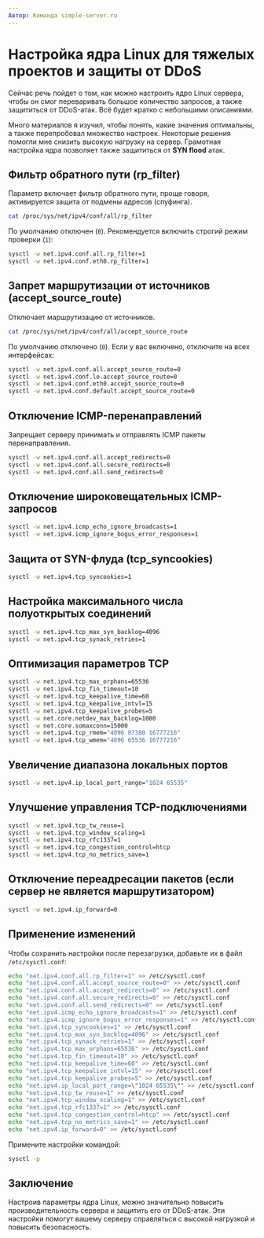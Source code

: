 ```yaml
---
Автор: Команда simple-server.ru
---
```


# Настройка ядра Linux для тяжелых проектов и защиты от DDoS

Сейчас речь пойдет о том, как можно настроить ядро Linux сервера, чтобы он смог переваривать большое количество запросов, а также защититься от DDoS-атак. Всё будет кратко с небольшими описаниями.

Много материалов я изучил, чтобы понять, какие значения оптимальны, а также перепробовал множество настроек. Некоторые решения помогли мне снизить высокую нагрузку на сервер. Грамотная настройка ядра позволяет также защититься от **SYN flood** атак.

## Фильтр обратного пути (rp_filter)

Параметр включает фильтр обратного пути, проще говоря, активируется защита от подмены адресов (спуфинга).

```bash
cat /proc/sys/net/ipv4/conf/all/rp_filter
```

По умолчанию отключен (`0`). Рекомендуется включить строгий режим проверки (`1`):

```bash
sysctl -w net.ipv4.conf.all.rp_filter=1
sysctl -w net.ipv4.conf.eth0.rp_filter=1
```

## Запрет маршрутизации от источников (accept_source_route)

Отключает маршрутизацию от источников.

```bash
cat /proc/sys/net/ipv4/conf/all/accept_source_route
```

По умолчанию отключено (`0`). Если у вас включено, отключите на всех интерфейсах:

```bash
sysctl -w net.ipv4.conf.all.accept_source_route=0
sysctl -w net.ipv4.conf.lo.accept_source_route=0
sysctl -w net.ipv4.conf.eth0.accept_source_route=0
sysctl -w net.ipv4.conf.default.accept_source_route=0
```

## Отключение ICMP-перенаправлений

Запрещает серверу принимать и отправлять ICMP пакеты перенаправления.

```bash
sysctl -w net.ipv4.conf.all.accept_redirects=0
sysctl -w net.ipv4.conf.all.secure_redirects=0
sysctl -w net.ipv4.conf.all.send_redirects=0
```

## Отключение широковещательных ICMP-запросов

```bash
sysctl -w net.ipv4.icmp_echo_ignore_broadcasts=1
sysctl -w net.ipv4.icmp_ignore_bogus_error_responses=1
```

## Защита от SYN-флуда (tcp_syncookies)

```bash
sysctl -w net.ipv4.tcp_syncookies=1
```

## Настройка максимального числа полуоткрытых соединений

```bash
sysctl -w net.ipv4.tcp_max_syn_backlog=4096
sysctl -w net.ipv4.tcp_synack_retries=1
```

## Оптимизация параметров TCP

```bash
sysctl -w net.ipv4.tcp_max_orphans=65536
sysctl -w net.ipv4.tcp_fin_timeout=10
sysctl -w net.ipv4.tcp_keepalive_time=60
sysctl -w net.ipv4.tcp_keepalive_intvl=15
sysctl -w net.ipv4.tcp_keepalive_probes=5
sysctl -w net.core.netdev_max_backlog=1000
sysctl -w net.core.somaxconn=15000
sysctl -w net.ipv4.tcp_rmem="4096 87380 16777216"
sysctl -w net.ipv4.tcp_wmem="4096 65536 16777216"
```

## Увеличение диапазона локальных портов

```bash
sysctl -w net.ipv4.ip_local_port_range="1024 65535"
```

## Улучшение управления TCP-подключениями

```bash
sysctl -w net.ipv4.tcp_tw_reuse=1
sysctl -w net.ipv4.tcp_window_scaling=1
sysctl -w net.ipv4.tcp_rfc1337=1
sysctl -w net.ipv4.tcp_congestion_control=htcp
sysctl -w net.ipv4.tcp_no_metrics_save=1
```

## Отключение переадресации пакетов (если сервер не является маршрутизатором)

```bash
sysctl -w net.ipv4.ip_forward=0
```

## Применение изменений

Чтобы сохранить настройки после перезагрузки, добавьте их в файл `/etc/sysctl.conf`:

```bash
echo "net.ipv4.conf.all.rp_filter=1" >> /etc/sysctl.conf
echo "net.ipv4.conf.all.accept_source_route=0" >> /etc/sysctl.conf
echo "net.ipv4.conf.all.accept_redirects=0" >> /etc/sysctl.conf
echo "net.ipv4.conf.all.secure_redirects=0" >> /etc/sysctl.conf
echo "net.ipv4.conf.all.send_redirects=0" >> /etc/sysctl.conf
echo "net.ipv4.icmp_echo_ignore_broadcasts=1" >> /etc/sysctl.conf
echo "net.ipv4.icmp_ignore_bogus_error_responses=1" >> /etc/sysctl.conf
echo "net.ipv4.tcp_syncookies=1" >> /etc/sysctl.conf
echo "net.ipv4.tcp_max_syn_backlog=4096" >> /etc/sysctl.conf
echo "net.ipv4.tcp_synack_retries=1" >> /etc/sysctl.conf
echo "net.ipv4.tcp_max_orphans=65536" >> /etc/sysctl.conf
echo "net.ipv4.tcp_fin_timeout=10" >> /etc/sysctl.conf
echo "net.ipv4.tcp_keepalive_time=60" >> /etc/sysctl.conf
echo "net.ipv4.tcp_keepalive_intvl=15" >> /etc/sysctl.conf
echo "net.ipv4.tcp_keepalive_probes=5" >> /etc/sysctl.conf
echo "net.ipv4.ip_local_port_range=\"1024 65535\"" >> /etc/sysctl.conf
echo "net.ipv4.tcp_tw_reuse=1" >> /etc/sysctl.conf
echo "net.ipv4.tcp_window_scaling=1" >> /etc/sysctl.conf
echo "net.ipv4.tcp_rfc1337=1" >> /etc/sysctl.conf
echo "net.ipv4.tcp_congestion_control=htcp" >> /etc/sysctl.conf
echo "net.ipv4.tcp_no_metrics_save=1" >> /etc/sysctl.conf
echo "net.ipv4.ip_forward=0" >> /etc/sysctl.conf
```

Примените настройки командой:

```bash
sysctl -p
```

## Заключение

Настроив параметры ядра Linux, можно значительно повысить производительность сервера и защитить его от DDoS-атак. Эти настройки помогут вашему серверу справляться с высокой нагрузкой и повысить безопасность.

